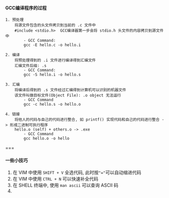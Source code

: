 #### GCC编译程序的过程
```
1. 预处理
    将源文件包含的头文件拷贝到当前的 .c 文件中
    #include <stdio.h>  GCC编译器第一步会将 stdio.h 头文件的内容拷贝到源文件中
        - GCC Command:
        gcc -E hello.c -o hello.i

2. 编译
    将预处理得到的 .i 文件进行编译得到汇编文件
    汇编文件后缀: .s
        - GCC Command:
        gcc -S hello.i -o hello.s

3. 汇编
    将编译后得到的 .s 文件经过汇编得到计算机可以识别的机器文件
    该文件叫做目标文件(Object File): .o object 无法运行
        - GCC Command
        gcc -c hello.s -o hello.o

4. 链接
    将他人的代码与自己的代码进行整合, 如 printf() 实现代码和自己的代码进行整合 -> 形成二进制可执行程序
    hello.o (self) + others.o -> .exe
        - GCC Command
        gcc hello.o -o hello
```

===

#### 一些小技巧
1. 在 VIM 中使用 `SHIFT + V` 全选代码, 此时按`"="`可以自动缩进代码
2. 在 VIM 中使用 `CTRL + N` 可以快速补全代码
3. 在 SHELL 终端中, 使用 `man ascii` 可以查询 ASCII 码
4. 





